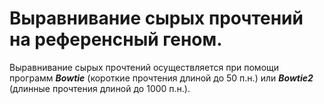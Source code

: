 # Выравнивание сырых прочтений на референсный геном.

Выравнивание сырых прочтений осуществляется при помощи программ **_Bowtie_** (короткие прочтения длиной до 50 п.н.) или **_Bowtie2_** (длинные прочтения длиной до 1000 п.н.).
